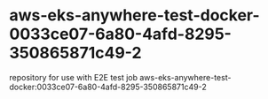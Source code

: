 # aws-eks-anywhere-test-docker-0033ce07-6a80-4afd-8295-350865871c49-2
repository for use with E2E test job aws-eks-anywhere-test-docker:0033ce07-6a80-4afd-8295-350865871c49-2
